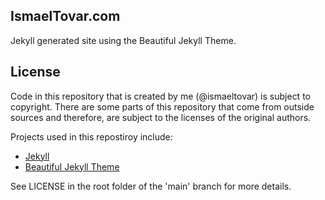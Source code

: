 ## IsmaelTovar.com

Jekyll generated site using the Beautiful Jekyll Theme.

## License

Code in this repository that is created by me (@ismaeltovar) is subject to copyright. There are some parts of this repository that come from outside sources and therefore, are subject to the licenses of the original authors.

Projects used in this repostiroy include:

- [Jekyll](https://github.com/jekyll/jekyll)
- [Beautiful Jekyll Theme](https://github.com/daattali/beautiful-jekyll)

See LICENSE in the root folder of the 'main' branch for more details.
